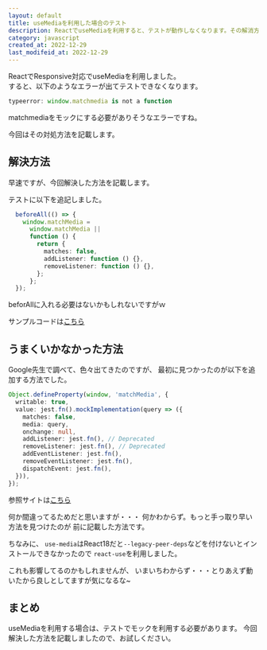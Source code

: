 ```yaml
---
layout: default
title: useMediaを利用した場合のテスト
description: ReactでuseMediaを利用すると、テストが動作しなくなります。その解消方法を紹介します。
category: javascript
created_at: 2022-12-29
last_modifeid_at: 2022-12-29
---
```


ReactでResponsive対応でuseMediaを利用しました。  
すると、以下のようなエラーが出てテストできなくなります。

```TypeScript
typeerror: window.matchmedia is not a function
```

matchmediaをモックにする必要がありそうなエラーですね。

今回はその対処方法を記載します。

## 解決方法

早速ですが、今回解決した方法を記載します。

テストに以下を追記しました。

```TypeScript
  beforeAll(() => {
    window.matchMedia =
      window.matchMedia ||
      function () {
        return {
          matches: false,
          addListener: function () {},
          removeListener: function () {},
        };
      };
  });
```

beforAllに入れる必要はないかもしれないですがｗ

サンプルコードは[こちら](https://github.com/mtaketani113/omu-karate-page/blob/v1.2.6/src/components/TrainingMenue.test.tsx)

## うまくいかなかった方法

Google先生で調べて、色々出てきたのですが、
最初に見つかったのが以下を追加する方法でした。

```TypeScript
Object.defineProperty(window, 'matchMedia', {
  writable: true,
  value: jest.fn().mockImplementation(query => ({
    matches: false,
    media: query,
    onchange: null,
    addListener: jest.fn(), // Deprecated
    removeListener: jest.fn(), // Deprecated
    addEventListener: jest.fn(),
    removeEventListener: jest.fn(),
    dispatchEvent: jest.fn(),
  })),
});
```

参照サイトは[こちら](https://jestjs.io/docs/manual-mocks#mocking-methods-which-are-not-implemented-in-jsdom)

何か間違ってるためだと思いますが・・・
何かわからず。もっと手っ取り早い方法を見つけたのが
前に記載した方法です。

ちなみに、
`use-media`はReact18だと`--legacy-peer-deps`などを付けないとインストールできなかったので
`react-use`を利用しました。

これも影響してるのかもしれませんが、
いまいちわからず・・・とりあえず動いたから良しとしてますが気になるな~

## まとめ

useMediaを利用する場合は、テストでモックを利用する必要があります。
今回解決した方法を記載しましたので、お試しください。
